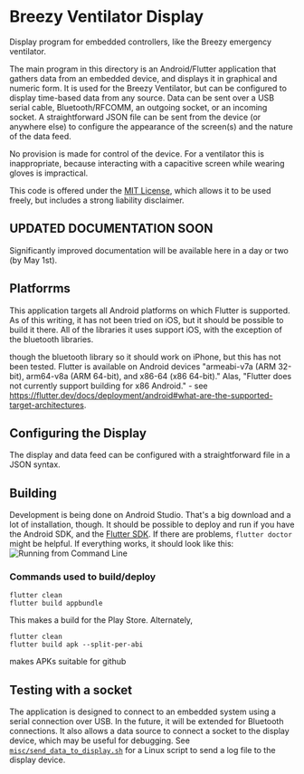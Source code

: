 # Breezy Ventilator Display
Display program for embedded controllers, like the Breezy emergency ventilator.

The main program in this directory is an Android/Flutter application that
gathers data from an embedded device, and displays it in graphical and numeric
form.  It is used for the Breezy Ventilator, but can be configured to display
time-based data from any source.  Data can be sent over a USB serial cable,
Bluetooth/RFCOMM, an outgoing socket, or an incoming socket.  A straightforward
JSON file can be sent from the device (or anywhere else) to configure the
appearance of the screen(s) and the nature of the data feed.

No provision is made for control of the device.  For a ventilator this is
inappropriate, because interacting with
a capacitive screen while wearing gloves is impractical.

This code is offered under the [MIT License](LICENSE), which allows it to
be used freely, but includes a strong liability disclaimer.

## UPDATED DOCUMENTATION SOON

Significantly improved documentation will be available here in a day
or two (by May 1st).

## Platforrms

This application targets all Android platforms on which Flutter is supported.
As of this writing, it has not been tried on iOS, but it should be possible
to build it there.  All of the libraries it uses support iOS, with the
exception of the bluetooth libraries.

though
the bluetooth library so it should work
on iPhone, but this has not been tested.  Flutter is available on Android devices
"armeabi-v7a (ARM 32-bit), arm64-v8a (ARM 64-bit), and x86-64 (x86 64-bit)."  Alas,
"Flutter does not currently support building for x86 Android." - see 
https://flutter.dev/docs/deployment/android#what-are-the-supported-target-architectures.

## Configuring the Display

The display and data feed can be configured with a straightforward file
in a JSON syntax.

## Building

Development is being done on Android Studio.  That's a big download and a lot of
installation, though.  It should be possible to deploy and run if you have the
Android SDK, and the [Flutter SDK](https://flutter.dev/docs/development/tools/sdk/releases).
If there are problems, `flutter doctor` might be helpful.  If everything works, it should
look like this:
![Running from Command Line](misc/flutter_run.png)

### Commands used to build/deploy
```
flutter clean
flutter build appbundle
```
This makes a build for the Play Store.  Alternately,
```
flutter clean
flutter build apk --split-per-abi
```
makes APKs suitable for github

## Testing with a socket

The application is designed to connect to an embedded system using
a serial connection over USB.  In the future, it will be extended
for Bluetooth connections.  It also allows a data source to connect
a socket to the display device, which may be useful for debugging.
See [`misc/send_data_to_display.sh`](misc/send_data_to_display.sh) for a Linux script to
send a log file to the display device.
